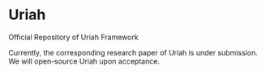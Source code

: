 # Uriah
Official Repository of Uriah Framework

Currently, the corresponding research paper of Uriah is under submission. We will open-source Uriah upon acceptance.
